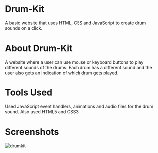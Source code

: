 # Drum-Kit
A basic website that uses HTML, CSS and JavaScript to create drum sounds on a click.

# About Drum-Kit
A website where a user can use mouse or keyboard buttons to play different sounds of the drums. Each drum has a different sound and the user also gets an indication of which drum gets played.

# Tools Used
Used JavaScript event handlers, animations and audio files for the drum sound. Also used HTML5 and CSS3. 

# Screenshots
![drumkit](https://github.com/06Vikrant/DrumKit/assets/112270501/e9c9e854-994a-4103-a7d3-82b34001f1be)
